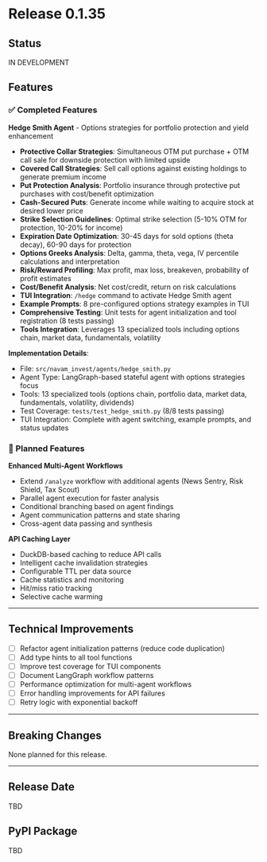 # Release 0.1.35

## Status
IN DEVELOPMENT

## Features

### ✅ Completed Features

**Hedge Smith Agent** - Options strategies for portfolio protection and yield enhancement
- **Protective Collar Strategies**: Simultaneous OTM put purchase + OTM call sale for downside protection with limited upside
- **Covered Call Strategies**: Sell call options against existing holdings to generate premium income
- **Put Protection Analysis**: Portfolio insurance through protective put purchases with cost/benefit optimization
- **Cash-Secured Puts**: Generate income while waiting to acquire stock at desired lower price
- **Strike Selection Guidelines**: Optimal strike selection (5-10% OTM for protection, 10-20% for income)
- **Expiration Date Optimization**: 30-45 days for sold options (theta decay), 60-90 days for protection
- **Options Greeks Analysis**: Delta, gamma, theta, vega, IV percentile calculations and interpretation
- **Risk/Reward Profiling**: Max profit, max loss, breakeven, probability of profit estimates
- **Cost/Benefit Analysis**: Net cost/credit, return on risk calculations
- **TUI Integration**: `/hedge` command to activate Hedge Smith agent
- **Example Prompts**: 8 pre-configured options strategy examples in TUI
- **Comprehensive Testing**: Unit tests for agent initialization and tool registration (8 tests passing)
- **Tools Integration**: Leverages 13 specialized tools including options chain, market data, fundamentals, volatility

**Implementation Details**:
- File: `src/navam_invest/agents/hedge_smith.py`
- Agent Type: LangGraph-based stateful agent with options strategies focus
- Tools: 13 specialized tools (options chain, portfolio data, market data, fundamentals, volatility, dividends)
- Test Coverage: `tests/test_hedge_smith.py` (8/8 tests passing)
- TUI Integration: Complete with agent switching, example prompts, and status updates

### 🚧 Planned Features

**Enhanced Multi-Agent Workflows**
- Extend `/analyze` workflow with additional agents (News Sentry, Risk Shield, Tax Scout)
- Parallel agent execution for faster analysis
- Conditional branching based on agent findings
- Agent communication patterns and state sharing
- Cross-agent data passing and synthesis

**API Caching Layer**
- DuckDB-based caching to reduce API calls
- Intelligent cache invalidation strategies
- Configurable TTL per data source
- Cache statistics and monitoring
- Hit/miss ratio tracking
- Selective cache warming

---

## Technical Improvements

- [ ] Refactor agent initialization patterns (reduce code duplication)
- [ ] Add type hints to all tool functions
- [ ] Improve test coverage for TUI components
- [ ] Document LangGraph workflow patterns
- [ ] Performance optimization for multi-agent workflows
- [ ] Error handling improvements for API failures
- [ ] Retry logic with exponential backoff

---

## Breaking Changes

None planned for this release.

---

## Release Date
TBD

## PyPI Package
TBD

